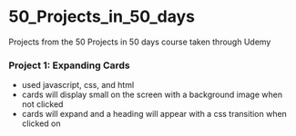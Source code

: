 # 50_Projects_in_50_days
Projects from the 50 Projects in 50 days course taken through Udemy

### Project 1: Expanding Cards
- used javascript, css, and html
- cards will display small on the screen with a background image when not clicked
- cards will expand and a heading will appear with a css transition when clicked on
